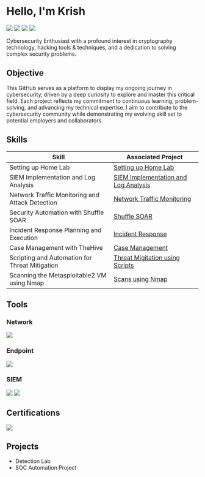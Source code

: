 # Hello, I'm Krish
<a href="https://linkedin.com/in/KrisBoston"><img src="https://img.shields.io/badge/-LinkedIn-0072b1?&style=for-the-badge&logo=linkedin&logoColor=white" /></a>
<a href="https://uml.joinhandshake.com/profiles/20884429"><img src="https://img.shields.io/badge/-Handshake-FFDB00?style=for-the-badge&logo=handshake&logoColor=white"/></a>
<a href="https://www.credly.com/users/krishna-k.e56c6787"><img src="https://img.shields.io/badge/-Credly-FF6F00?style=for-the-badge&logo=credly&logoColor=white"/></a>
<a href="https://learn.microsoft.com/en-us/users/kanagarayerkrishna-5085/transcript/73nqwu5xyqomkm5"><img src="https://img.shields.io/badge/-Microsoft-0078D4?style=for-the-badge&logo=microsoft&logoColor=white"/></a>


Cybersecurity Enthusiast with a profound interest in cryptography technology, hacking tools & techniques, and a dedication to solving complex security problems.

## Objective

This GitHub serves as a platform to display my ongoing journey in cybersecurity, driven by a deep curiosity to explore and master this critical field. Each project reflects my commitment to continuous learning, problem-solving, and advancing my technical expertise. I aim to contribute to the cybersecurity community while demonstrating my evolving skill set to potential employers and collaborators.

## Skills

| Skill                                           | Associated Project         |
|-------------------------------------------------|----------------------------|
| Setting up Home Lab                             | <a href="https://github.com/krishk511/Home-Lab-Setup/tree/main"> Setting up Home Lab</a>|
| SIEM Implementation and Log Analysis            | <a href="https://github.com/krishk511/Detection-Lab/tree/main"> SIEM Implementation and Log Analysis </a>|
| Network Traffic Monitoring and Attack Detection | <a href="https://github.com/krishk511/Network_Traffic_Monitoring/tree/main"> Network Traffic Monitoring </a>|
| Security Automation with Shuffle SOAR           | <a href="https://github.com/krishk511/Shuffle_SOAR/tree/main"> Shuffle SOAR </a>|
| Incident Response Planning and Execution        | <a href="https://github.com/krishk511/Incident_Response/tree/main"> Incident Response </a>|
| Case Management with TheHive                    | <a href="https://github.com/krishk511/Case_Management/tree/main"> Case Management </a>|
| Scripting and Automation for Threat Mitigation  | <a href="https://github.com/krishk511/Threat_Migitation/tree/main"> Threat Migitation using Scripts </a>|
| Scanning the Metasploitable2 VM using Nmap      | <a href="https://github.com/krishk511/Scans_using_Nmap/tree/main"> Scans using Nmap </a>| 

## Tools

### Network
<div>
    <img src="https://img.shields.io/badge/-Wireshark-1679A7?&style=for-the-badge&logo=Wireshark&logoColor=white" />
</div>

### Endpoint
<div>
    <img src="https://img.shields.io/badge/-Microsoft_Defender_for_Endpoint-00A4EF?&style=for-the-badge&logo=Microsoft&logoColor=white" />
</div>

### SIEM
<div>
    <img src="https://img.shields.io/badge/-Microsoft_Sentinel-0078D4?&style=for-the-badge&logo=Microsoft&logoColor=white" />
    <img src="https://img.shields.io/badge/-Splunk-000000?&style=for-the-badge&logo=Splunk&logoColor=white" />
</div>

## Certifications
<div>
    <img src="https://img.shields.io/badge/-Security%2B-FF0000?&style=for-the-badge&logo=CompTIA&logoColor=white" />
</div>

## Projects
- Detection Lab
- SOC Automation Project
